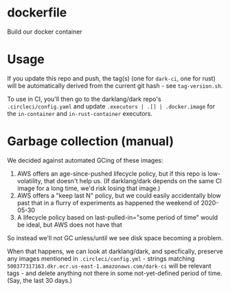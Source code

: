 # dockerfile
Build our docker container

# Usage
If you update this repo and push, the tag(s) (one for `dark-ci`, one for rust)
will be automatically derived from the current git hash - see `tag-version.sh`.

To use in CI, you'll then go to the darklang/dark repo's `.circleci/config.yaml`
and update `.executors | .[] | .docker.image` for the `in-container` and
`in-rust-container` executors.

# Garbage collection (manual)
We decided against automated GCing of these images:
1. AWS offers an age-since-pushed lifecycle policy, but if this repo is
   low-volatility, that doesn't help us. (If darklang/dark depends on the same
CI image for a long time, we'd risk losing that image.)
2. AWS offers a "keep last N" policy, but we could easily accidentally blow past
that in a flurry of experiments as happened the weekend of 2020-05-30
3. A lifecycle policy based on last-pulled-in="some period of time" would be
   ideal, but AWS does not have that

So instead we'll not GC unless/until we see disk space becoming a problem.

When that happens, we can look at darklang/dark, and specfically, preserve any
images mentioned in `.circleci/config.yml` - strings matching
`500377317163.dkr.ecr.us-east-1.amazonaws.com/dark-ci` will be relevant tags -
and delete anything not there in some not-yet-defined period of time. (Say, the
last 30 days.)
